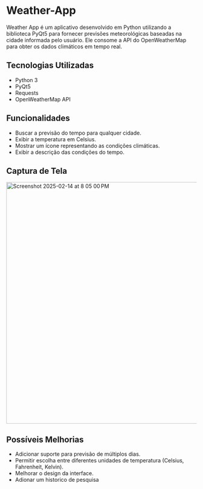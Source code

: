 # Weather-App

Weather App é um aplicativo desenvolvido em Python utilizando a biblioteca PyQt5 para fornecer previsões meteorológicas baseadas na cidade informada pelo usuário. Ele consome a API do OpenWeatherMap para obter os dados climáticos em tempo real.

## Tecnologias Utilizadas
- Python 3
- PyQt5
- Requests
- OpenWeatherMap API

## Funcionalidades
- Buscar a previsão do tempo para qualquer cidade.
- Exibir a temperatura em Celsius.
- Mostrar um ícone representando as condições climáticas.
- Exibir a descrição das condições do tempo.

## Captura de Tela

<img width="640" alt="Screenshot 2025-02-14 at 8 05 00 PM" src="https://github.com/user-attachments/assets/682fffda-f008-4875-b6f5-1dd074b1e065" />


## Possíveis Melhorias
- Adicionar suporte para previsão de múltiplos dias.
- Permitir escolha entre diferentes unidades de temperatura (Celsius, Fahrenheit, Kelvin).
- Melhorar o design da interface.
- Adionar um historico de pesquisa


